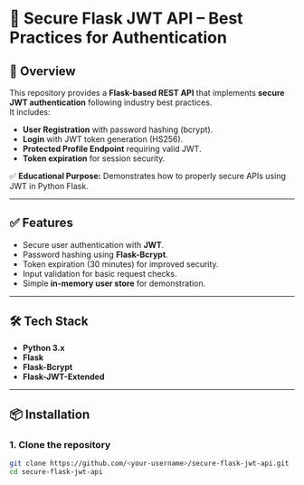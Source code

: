 
# 🔐 Secure Flask JWT API – Best Practices for Authentication

## 📖 Overview
This repository provides a **Flask-based REST API** that implements **secure JWT authentication** following industry best practices.  
It includes:
- **User Registration** with password hashing (bcrypt).
- **Login** with JWT token generation (HS256).
- **Protected Profile Endpoint** requiring valid JWT.
- **Token expiration** for session security.

✅ **Educational Purpose:** Demonstrates how to properly secure APIs using JWT in Python Flask.

---

## ✅ Features
- Secure user authentication with **JWT**.
- Password hashing using **Flask-Bcrypt**.
- Token expiration (30 minutes) for improved security.
- Input validation for basic request checks.
- Simple **in-memory user store** for demonstration.

---

## 🛠 Tech Stack
- **Python 3.x**
- **Flask**
- **Flask-Bcrypt**
- **Flask-JWT-Extended**

---

## 📦 Installation

### 1. Clone the repository
```bash
git clone https://github.com/<your-username>/secure-flask-jwt-api.git
cd secure-flask-jwt-api
